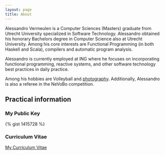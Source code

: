 ```yaml
---
layout: page
title: About
---
```


Alessandro Vermeulen is a Computer Sciences (Masters) graduate from Utrecht
University specialized in Software Technology. Alessandro obtained his honorary
Bachelors degree in Computer Science also at Utrecht University. Among his core
interests are Functional Programming (in both Haskell and Scala), compilers and
automatic program analysis.

Alessandro is currently employed at ING where he focuses on incorporating functional
programming, reactive systems, and other software technology best practices in daily
practice.

Among his hobbies are Volleyball and
[photography](/photography). Additionally, Alessandro is also a referee in the NeVoBo competition.

## Practical information
### My Public Key
{% gist 1415728 %}

### Curriculum Vitae
[My Curriculum Vitae](/downloads/cv.pdf "Curriculum Vitae of Alessandro Vermeulen")
